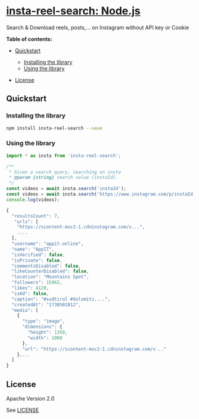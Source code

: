 # [insta-reel-search: Node.js](https://github.com/appit-online/insta-reel-search)

Search & Download reels, posts,... on Instagram without API key or Cookie

**Table of contents:**


* [Quickstart](#quickstart)

  * [Installing the library](#installing-the-library)
  * [Using the library](#using-the-library)
* [License](#license)

## Quickstart

### Installing the library

```bash
npm install insta-reel-search --save
```

### Using the library

```javascript
import * as insta from 'insta-reel-search';

/**
 * Given a search query, searching on insta
 * @param {string} search value (instaId).
 */
const videos = await insta.search('instaId');
const videos = await insta.search('https://www.instagram.com/p/instaId');
console.log(videos);

{
  "resultsCount": 7,
   "urls": [
    "https://scontent-muc2-1.cdninstagram.com/v...",
    ....
  ],
  "username": "appit-online",
  "name": "AppIT",
  "isVerified": false,
  "isPrivate": false,
  "commentsDisabled": false,
  "likeCounterDisabled": false,
  "location": "Mountains Spot",
  "followers": 15962,
  "likes": 4120,
  "isAd": false,
  "caption": "#sudtirol #dolomiti....",
  "createdAt": "1738502812",
  "media": [
    {
      "type": "image",
      "dimensions": {
        "height": 1350,
        "width": 1080
      },
      "url": "https://scontent-muc2-1.cdninstagram.com/v..."
    },...
  ]
}

```

## License

Apache Version 2.0

See [LICENSE](https://github.com/appit-online/insta-reel-search/blob/master/LICENSE)
